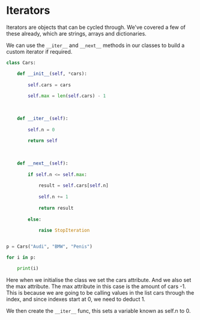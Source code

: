 # Iterators

Iterators are objects that can be cycled through. We've covered a few of these already, which are strings, arrays and dictionaries.

We can use the `__iter__` and `__next__` methods in our classes to build a custom iterator if required. 

```python
class Cars:

	def __init__(self, *cars):
	
		self.cars = cars
		
		self.max = len(self.cars) - 1
	
	  
	
	def __iter__(self):
	
		self.n = 0
		
		return self
	
	  
	
	def __next__(self):
	
		if self.n <= self.max:
		
			result = self.cars[self.n]
			
			self.n += 1
			
			return result
		
		else:
		
			raise StopIteration


p = Cars("Audi", "BMW", "Penis")

for i in p:

	print(i)
```

Here when we initialise the class we set the cars attribute. And we also set the max attribute. The max attribute in this case is the amount of cars -1. This is because we are going to be calling values in the list cars through the index, and since indexes start at 0, we need to deduct 1.

We then create the `__iter__` func, this sets a variable known as self.n to 0. 
